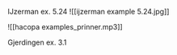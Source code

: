 IJzerman ex. 5.24
![[ijzerman example 5.24.jpg]]

![[hacopa examples_prinner.mp3]]

Gjerdingen ex. 3.1
